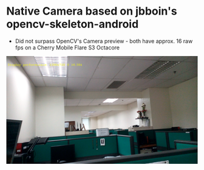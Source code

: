 # Native Camera based on jbboin's opencv-skeleton-android 

* Did not surpass OpenCV's Camera preview - both have approx. 16 raw fps on a Cherry Mobile Flare S3 Octacore

![](https://github.com/melvincabatuan/NativeCamera/blob/master/device-2016-06-13-111222.png)
